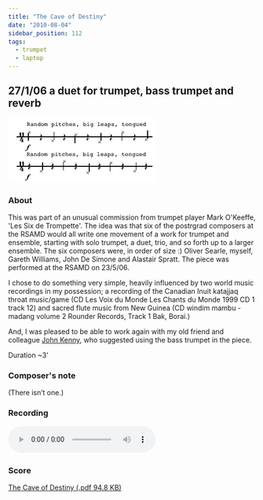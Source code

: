 ```yaml
---
title: "The Cave of Destiny"
date: "2010-08-04"
sidebar_position: 112
tags: 
  - trumpet
  - laptop
---
```


## 27/1/06 a duet for trumpet, bass trumpet and reverb

![The Cave of Destiny (.pdf 94.8 KB)](../../static/img/cave.png)

### About

This was part of an unusual commission from trumpet player Mark O'Keeffe, 'Les Six de Trompette'. The idea was that six of the postrgrad composers at the RSAMD would all write one movement of a work for trumpet and ensemble, starting with solo trumpet, a duet, trio, and so forth up to a larger ensemble. The six composers were, in order of size :) Oliver Searle, myself, Gareth Williams, John De Simone and Alastair Spratt. The piece was performed at the RSAMD on 23/5/06.

I chose to do something very simple, heavily influenced by two world music recordings in my possession; a recording of the Canadian Inuit katajjaq throat music/game (CD Les Voix du Monde Les Chants du Monde 1999 CD 1 track 12) and sacred flute music from New Guinea (CD windim mambu - madang volume 2 Rounder Records, Track 1 Bak, Borai.)

And, I was pleased to be able to work again with my old friend and colleague [John Kenny](http://www.carnyxscotland.co.uk), who suggested using the bass trumpet in the piece.

Duration ~3'

### Composer's note

(There isn’t one.)

### Recording

<audio controls>
  <source src="/the-cave-of-destiny.mp3"/>
</audio>


### Score

[The Cave of Destiny (.pdf 94.8 KB)](../../static/img/the-cave-of-destiny.pdf)

